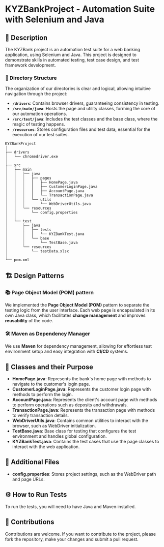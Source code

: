 # KYZBankProject - Automation Suite with Selenium and Java

## 🚀 Description
The KYZBank project is an automation test suite for a web banking application, using Selenium and Java. This project is designed to demonstrate skills in automated testing, test case design, and test framework development.

### 📁 Directory Structure

The organization of our directories is clear and logical, allowing intuitive navigation through the project:

- **`/drivers`**: Contains browser drivers, guaranteeing consistency in testing.
- **`/src/main/java`**: Hosts the page and utility classes, forming the core of our automation operations.
- **`/src/test/java`**: Includes the test classes and the base class, where the magic of testing happens.
- **`/resources`**: Stores configuration files and test data, essential for the execution of our test suites.
```
KYZBankProject
│
├── drivers
│   └── chromedriver.exe
│
├── src
│   ├── main
│   │   ├── java
│   │   │   ├── pages
│   │   │   │   ├── HomePage.java
│   │   │   │   ├── CustomerLoginPage.java
│   │   │   │   ├── AccountPage.java
│   │   │   │   └── TransactionPage.java
│   │   │   └── utils
│   │   │       └── WebDriverUtils.java
│   │   └── resources
│   │       └── config.properties
│   │
│   └── test
│       ├── java
│       │   ├── tests
│       │   │   └── KYZBankTest.java
│       │   └── base
│       │       └── TestBase.java
│       └── resources
│           └── testData.xlsx
│
└── pom.xml
```
## 🏗️ Design Patterns

### 📚 Page Object Model (POM) pattern

We implemented the **Page Object Model (POM)** ​​pattern to separate the testing logic from the user interface. Each web page is encapsulated in its own Java class, which facilitates **change management** and improves **reusability** of the code.

### 🛠️ Maven as Dependency Manager

We use **Maven** for dependency management, allowing for effortless test environment setup and easy integration with **CI/CD** systems.

## 🧠 Classes and their Purpose

- **HomePage.java**: Represents the bank's home page with methods to navigate to the customer's login page.
- **CustomerLoginPage.java**: Represents the customer login page with methods to perform the login.
- **AccountPage.java**: Represents the client's account page with methods to perform operations such as deposits and withdrawals.
- **TransactionPage.java**: Represents the transaction page with methods to verify transaction details.
- **WebDriverUtils.java**: Contains common utilities to interact with the browser, such as WebDriver initialization.
- **TestBase.java**: Base class for testing that configures the test environment and handles global configuration.
- **KYZBankTest.java**: Contains the test cases that use the page classes to interact with the web application.

## 📝 Additional Files

- **config.properties**: Stores project settings, such as the WebDriver path and page URLs.

## ⚙️ How to Run Tests

To run the tests, you will need to have Java and Maven installed.

## 🤝 Contributions
Contributions are welcome. If you want to contribute to the project, please fork the repository, make your changes and submit a pull request.

